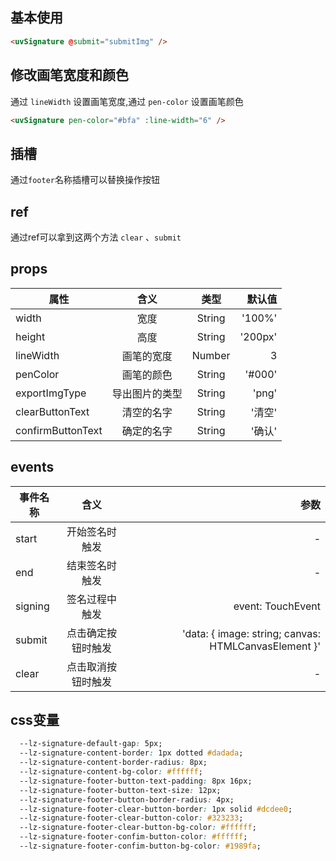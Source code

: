 <script setup>
import useCompStore from '../store/copname.js'
import { onMounted } from 'vue'
const compStore =useCompStore()

onMounted(()=>{
  compStore.updateName('signature')
})

</script>

## 基本使用

```html
<uvSignature @submit="submitImg" />
```

##  修改画笔宽度和颜色

通过 `lineWidth` 设置画笔宽度,通过 `pen-color` 设置画笔颜色

 ```html
<uvSignature pen-color="#bfa" :line-width="6" />
 ```
## 插槽
通过`footer`名称插槽可以替换操作按钮

## ref
通过ref可以拿到这两个方法 `clear` 、`submit`

## props

| 属性              |      含义      |  类型  |  默认值 |
| ----------------- | :------------: | :----: | ------: |
| width             |      宽度      | String |  '100%' |
| height            |      高度      | String | '200px' |
| lineWidth         |   画笔的宽度   | Number |       3 |
| penColor          |   画笔的颜色   | String |  '#000' |
| exportImgType     | 导出图片的类型 | String |   'png' |
| clearButtonText   |   清空的名字   | String |  '清空' |
| confirmButtonText |   确定的名字   | String |  '确认' |


## events

| 事件名称 |        含义        |                                                 参数 |
| -------- | :----------------: | ---------------------------------------------------: |
| start    |   开始签名时触发   |                                                    - |
| end      |   结束签名时触发   |                                                    - |
| signing  |   签名过程中触发   |                                    event: TouchEvent |
| submit   | 点击确定按钮时触发 | 'data: { image: string; canvas: HTMLCanvasElement }' |
| clear    | 点击取消按钮时触发 |                                                    - |


## css变量

```css
  --lz-signature-default-gap: 5px;
  --lz-signature-content-border: 1px dotted #dadada;
  --lz-signature-content-border-radius: 8px;
  --lz-signature-content-bg-color: #ffffff;
  --lz-signature-footer-button-text-padding: 8px 16px;
  --lz-signature-footer-button-text-size: 12px;
  --lz-signature-footer-button-border-radius: 4px;
  --lz-signature-footer-clear-button-border: 1px solid #dcdee0;
  --lz-signature-footer-clear-button-color: #323233;
  --lz-signature-footer-clear-button-bg-color: #ffffff;
  --lz-signature-footer-confim-button-color: #ffffff;
  --lz-signature-footer-confim-button-bg-color: #1989fa;
```